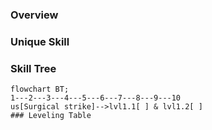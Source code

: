 ### Overview
### Unique Skill
### Skill Tree
```mermaid 
flowchart BT;
1---2---3---4---5---6---7---8---9---10
us[Surgical strike]-->lvl1.1[ ] & lvl1.2[ ]
### Leveling Table